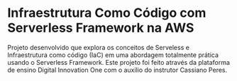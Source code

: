 # Infraestrutura Como Código com Serverless Framework na AWS

Projeto desenvolvido que explora os conceitos de Serveless e Infraestrutura como código (IaC) em uma abordagem totalmente prática usando o Serverless Framework. Este projeto foi feito através da plataforma de ensino Digital Innovation One com o auxílio do instrutor Cassiano Peres.

